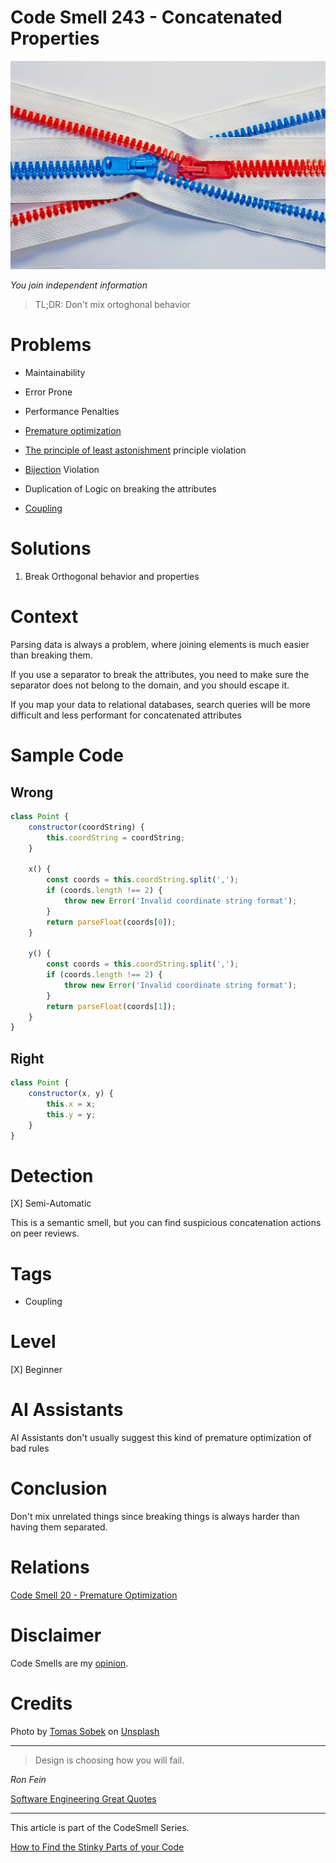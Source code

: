 # Code Smell 243 - Concatenated Properties
            
![Code Smell 243 - Concatenated Properties](Code%20Smell%20243%20-%20Concatenated%20Properties.jpg)

*You join independent information*

> TL;DR: Don't mix ortoghonal behavior

# Problems

- Maintainability

- Error Prone

- Performance Penalties

- [Premature optimization](https://github.com/mcsee/Software-Design-Articles/tree/main/Articles/Code%20Smells/Code%20Smell%2020%20-%20Premature%20Optimization/readme.md)

- [The principle of least astonishment](https://en.wikipedia.org/wiki/Principle_of_least_astonishment) principle violation

- [Bijection](https://github.com/mcsee/Software-Design-Articles/tree/main/Articles/Theory/The%20One%20and%20Only%20Software%20Design%20Principle/readme.md) Violation

- Duplication of Logic on breaking the attributes

- [Coupling](https://github.com/mcsee/Software-Design-Articles/tree/main/Articles/Theory/Coupling%20-%20The%20one%20and%20only%20software%20design%20problem/readme.md)

# Solutions

1. Break Orthogonal behavior and properties

# Context

Parsing data is always a problem, where joining elements is much easier than breaking them.

If you use a separator to break the attributes, you need to make sure the separator does not belong to the domain, and you should escape it.

If you map your data to relational databases, search queries will be more difficult and less performant for concatenated attributes

# Sample Code

## Wrong

[Gist Url]: # (https://gist.github.com/mcsee/ed66e002ac7cf031d7256b7529a1624d)
```javascript
class Point {
    constructor(coordString) {
        this.coordString = coordString;
    }

    x() {
        const coords = this.coordString.split(',');
        if (coords.length !== 2) {
            throw new Error('Invalid coordinate string format');
        }
        return parseFloat(coords[0]);
    }

    y() {
        const coords = this.coordString.split(',');
        if (coords.length !== 2) {
            throw new Error('Invalid coordinate string format');
        }
        return parseFloat(coords[1]);
    }
}
```

## Right

[Gist Url]: # (https://gist.github.com/mcsee/7a5cb375b631c683845d61095b0d9ded)
```javascript
class Point {
    constructor(x, y) {
        this.x = x;
        this.y = y;
    }
}
```

# Detection

[X] Semi-Automatic 

This is a semantic smell, but you can find suspicious concatenation actions on peer reviews. 

# Tags

- Coupling

# Level

[X] Beginner 

# AI Assistants

AI Assistants don't usually suggest this kind of premature optimization of bad rules

# Conclusion

Don't mix unrelated things since breaking things is always harder than having them separated.

# Relations

[Code Smell 20 - Premature Optimization](https://github.com/mcsee/Software-Design-Articles/tree/main/Articles/Code%20Smells/Code%20Smell%2020%20-%20Premature%20Optimization/readme.md)

# Disclaimer

Code Smells are my [opinion](https://github.com/mcsee/Software-Design-Articles/tree/main/Articles/Blogging/I%20Wrote%20More%20than%2090%20Articles%20on%202021%20Here%20is%20What%20I%20Learned/readme.md).

# Credits

Photo by [Tomas Sobek](https://unsplash.com/@tomas_nz) on [Unsplash](https://unsplash.com/photos/photo-of-red-and-blue-zippers-nVqNmnAWz3A)
    
* * *

>Design is choosing how you will fail.

_Ron Fein_

[Software Engineering Great Quotes](https://github.com/mcsee/Software-Design-Articles/tree/main/Articles/Quotes/Software%20Engineering%20Great%20Quotes/readme.md)

* * *

This article is part of the CodeSmell Series.

[How to Find the Stinky Parts of your Code](https://github.com/mcsee/Software-Design-Articles/tree/main/Articles/Code%20Smells/How%20to%20Find%20the%20Stinky%20parts%20of%20your%20Code/readme.md)